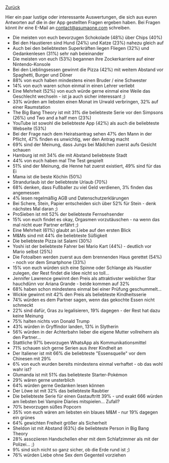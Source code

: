 [Zurück](/thank-you)

Hier ein paar lustige oder interessante Auswertungen, die sich aus euren Antworten auf die in der App gestellten Fragen ergeben haben. Bei Fragen könnt ihr eine E-Mail an contact@asumaone.com schreiben.

- Die meisten von euch bevorzugen Schokolade (48%) über Chips (40%)
- Bei den Haustieren sind Hund (24%) und Katze (23%) nahezu gleich auf
- Auch bei den beliebtesten Superkräften liegen Fliegen (32%) und Gedankenlesen (31%) sehr nah beieinander
- Die meisten von euch (53%) begannen ihre Zockerkarriere auf einer Nintendo-Konsole
- Bei den Lieblingsessen gewinnt die Pizza (42%) mit weitem Abstand vor Spaghetti, Burger und Döner
- 88% von euch haben mindestens einen Bruder / eine Schwester
- 14% von euch waren schon einmal in einen Lehrer verliebt
- Eine Mehrheit (52%) von euch würde gerne einmal eine Weile das Geschlecht wechseln - ist ja auch sicher interessant ;)
- 33% würden am liebsten einen Monat im Urwald verbringen, 32% auf einer Raumstation
- The Big Bang Theory ist mit 31% die beliebteste Serie vor den Simpsons (26%) und Two and a half men (23%)
- YouTube ist sowohl die beliebteste App (42%) als auch die beliebteste Webseite (53%)
- Bei der Frage nach dem Heiratsantrag sehen 47% den Mann in der Pflicht, 47% finden es unwichtig, wer den Antrag macht
- 69% sind der Meinung, dass Jungs bei Mädchen zuerst aufs Gesicht schauen
- Hamburg ist mit 34% die mit Abstand beliebteste Stadt
- 44% von euch haben mal The Test gespielt
- 51% sind der Meinung, die Henne hat zuerst existiert, 49% sind für das Ei
- Mama ist die beste Köchin (50%)
- Strandurlaub ist der beliebteste Urlaub (70%)
- 68% denken, dass Fußballer zu viel Geld verdienen, 3% finden das angemessen
- 4% lesen regelmäßig AGB und Datenschutzerklärungen
- Bei Schere, Stein, Papier entscheiden sich über 52% für Stein - denk nächstes Mal daran ;)
- ProSieben ist mit 52% der beliebteste Fernsehsender
- 15% von euch findet es okay, Orgasmen vorzutäuschen - na wenn das mal nicht euer Partner erfährt ;)
- Eine Mehrheit (61%) glaubt an Liebe auf den ersten Blick
- M&Ms sind mit 44% die beliebteste Süßigkeit
- Die beliebteste Pizza ist Salami (30%)
- Yoshi ist der beliebteste Fahrer bei Mario Kart (44%) - deutlich vor Mario selbst (25%)
- Die Fotoalben werden zuerst aus dem brennenden Haus gerettet (54%) - noch vor dem Smartphone (33%)
- 15% von euch würden sich eine Spinne oder Schlange als Haustier zulegen, der Rest findet die Idee nicht so toll...
- Jennifer Lawrence gewinnt den Preis als attraktivster weiblicher Star hauchdünn vor Ariana Grande - beide kommen auf 32%
- 68% haben schon mindestens einmal bei einer Prüfung geschummelt...
- Wickie gewinnt mit 42% den Preis als beliebteste Kindheitsserie
- 74% würden es dem Partner sagen, wenn das gekochte Essen nicht schmeckt
- 22% sind dafür, Gras zu legalisieren, 19% dagegen - der Rest hat dazu keine Meinung
- 75% halten nichts von Donald Trump
- 43% würden in Gryffindor landen, 13% in Slytherin
- 56% würden in der Achterbahn lieber die eigene Mutter vollreihern als den Partner...
- Stattliche 97% bevorzugen WhatsApp als Kommunikationsmittel
- 71% schauen sich gerne Serien aus ihrer Kindheit an
- Der Italiener ist mit 66% die beliebteste "Essensquelle" vor dem Chinesen mit 29%
- 6% von euch wurden bereits mindestens einmal verhaftet - ob das wohl wahr ist?
- Glumanda ist mit 51% das beliebteste Starter-Pokémon
- 29% wären gerne unsterblich
- 64% würden gerne Gedanken lesen können
- Der Löwe ist mit 32% das beliebteste Raubtier
- Die beliebteste Serie für einen Gastauftritt 39% - und exakt 666 würden am liebsten bei Vampire Diaries mitspielen... Zufall?
- 70% bevorzugen süßes Popcorn
- 35% von euch wären am liebsten ein blaues M&M - nur 19% dagegen ein grünes
- 64% gewichten Freiheit größer als Sicherheit
- Sheldon ist mit Abstand (63%) die beliebteste Person in Big Bang Theory
- 28% assoziieren Handschellen eher mit dem Schlafzimmer als mit der Polizei... ;)
- 9% sind sich nicht so ganz sicher, ob die Erde rund ist ;)
- 76% würden Liebe ohne Sex dem Gegenteil vorziehen